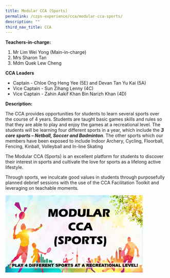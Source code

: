 ```yaml
---
title: Modular CCA (Sports)
permalink: /czps-experience/cca/modular-cca-sports/
description: ""
third_nav_title: CCA
---
```

<p><strong>Teachers-in-charge:</strong></p>
<ol>
<li>Mr Lim Wei Yong (Main-in-charge)</li>
<li>Mrs Sharon Tan</li>
<li>Mdm Quek Lew Cheng</li>
</ol>
<p><strong>CCA Leaders</strong></p>
<ul>
<li>Captain - Chloe Ong Heng Yee (5E) and Devan Tan Yu Kai (5A)</li>
<li>Vice Captain - Sun Zihang Lenny (4C)</li>
<li>Vice Captain - Zahin Aakif Khan Bin Narizh Khan (4D)</li>
</ul>
<p><strong>Description:</strong></p>
<p>The CCA provides opportunities for students to learn several sports over the course of 4 years. Students are taught basic games skills and rules so that they are able to play and enjoy the games at a recreational level. The students will be learning four different sports in a year, which include the&nbsp;<strong><em>3 core sports – Netball, Soccer and Badminton</em></strong>. The other sports which our members have been exposed to include Indoor Archery, Cycling, Floorball, Fencing, Kinball, Volleyball and In-line Skating</p>
<p>The Modular CCA (Sports) is an excellent platform for students to discover their interest in sports and cultivate the love for sports as a lifelong active lifestyle.&nbsp;</p>
<p>Through sports, we inculcate good values in students through purposefully planned debrief sessions with the use of the CCA Facilitation Toolkit and leveraging on teachable moments.&nbsp;</p>
<img style="width: 85%;" src="/images/sports.gif">